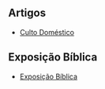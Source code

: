 ## Artigos
- [Culto Doméstico](./artigos/culto-domestico.md)

## Exposição Bíblica

- [Exposição Bíblica](./exposicao-biblia)
